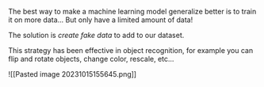
The best way to make a machine learning model generalize better is to train it on more data... But only have a limited amount of data!

The solution is _create fake data_ to add to our dataset.

This strategy has been effective in object recognition, for example you can flip and rotate objects, change color, rescale, etc...

![[Pasted image 20231015155645.png]]